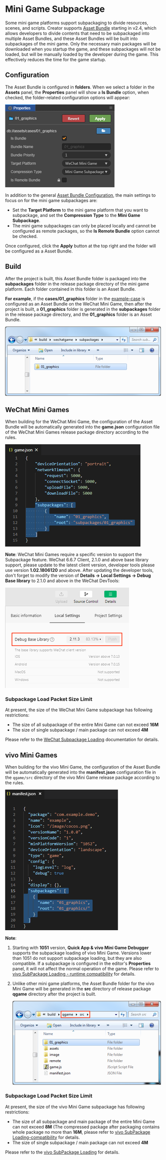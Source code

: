 # Mini Game Subpackage

Some mini game platforms support subpackaging to divide resources, scenes, and scripts. Creator supports [Asset Bundle](../asset-manager/bundle.md) starting in v2.4, which allows developers to divide contents that need to be subpackaged into multiple Asset Bundles, and these Asset Bundles will be built into subpackages of the mini game. Only the necessary main packages will be downloaded when you startup the game, and these subpackages will not be loaded, but will be manually loaded by the developer during the game. This effectively reduces the time for the game startup.

## Configuration

The Asset Bundle is configured in **folders**. When we select a folder in the **Assets** panel, the **Properties** panel will show a **Is Bundle** option, when checked, the folder-related configuration options will appear:

![](subpackage/configuration.png)

In addition to the general [Asset Bundle Configuration](../scripting/asset-bundle.md#configuration), the main settings to focus on for the mini game subpackages are:
- Set the **Target Platform** to the mini game platform that you want to subpackage, and set the **Compression Type** to the **Mini Game Subpackage**.
- The mini game subpackages can only be placed locally and cannot be configured as remote packages, so the **Is Remote Bundle** option cannot be checked.

Once configured, click the **Apply** button at the top right and the folder will be configured as a Asset Bundle.

## Build

After the project is built, this Asset Bundle folder is packaged into the **subpackages** folder in the release package directory of the mini game platform. Each folder contained in this folder is an Asset Bundle.

**For example**, if the **cases/01_graphics** folder in the [example-case](https://github.com/cocos-creator/example-cases) is configured as an Asset Bundle on the WeChat Mini Game, then after the project is built, a **01_graphics** folder is generated in the **subpackages** folder in the release package directory, and the **01_graphics** folder is an Asset Bundle.

![](subpackage/subpackage.png)

## WeChat Mini Games

When building for the WeChat Mini Game, the configuration of the Asset Bundle will be automatically generated into the **game.json** configuration file of the WeChat Mini Games release package directory according to the rules.

![profile](./subpackage/profile.png)

**Note**: WeChat Mini Games require a specific version to support the Subpackage feature. WeChat 6.6.7 Client, 2.1.0 and above base library support, please update to the latest client version, developer tools please use version **1.02.1806120** and above. After updating the developer tools, don't forget to modify the version of **Details -> Local Settings -> Debug Base library** to 2.1.0 and above in the WeChat DevTools:

![subpackage2](./subpackage/subpackage2.png)

### Subpackage Load Packet Size Limit

At present, the size of the WeChat Mini Game subpackage has following restrictions:

- The size of all subpackage of the entire Mini Game can not exceed **16M**
- The size of single subpackage / main package can not exceed **4M**

Please refer to the [WeChat Subpackage Loading](https://developers.weixin.qq.com/minigame/en/dev/guide/base-ability/sub-packages.html) documentation for details.

## vivo Mini Games

When building for the vivo Mini Game, the configuration of the Asset Bundle will be automatically generated into the **manifest.json** configuration file in the `qgame/src` directory of the vivo Mini Game release package according to the rules.

![profile](./subpackage/vivo_profile.png)

**Note**:

1. Starting with **1051** version, **Quick App & vivo Mini Game Debugger** supports the subpackage loading of vivo Mini Game. Versions lower than 1051 do not support subpackage loading, but they are also compatible. If a subpackage is configured in the editor's **Properties** panel, it will not affect the normal operation of the game. Please refer to [vivo SubPackage Loading - runtime compatibility](https://minigame.vivo.com.cn/documents/#/lesson/base/subpackage?id=%e8%bf%90%e8%a1%8c%e6%97%b6%e5%85%bc%e5%ae%b9) for details.
2. Unlike other mini game platforms, the Asset Bundle folder for the vivo Mini Game will be generated in the **src** directory of release package **qgame** directory after the project is built.

    ![](./subpackage/vivo_subpackage.png)

### Subpackage Load Packet Size Limit

At present, the size of the vivo Mini Game subpackage has following restrictions:

- The size of all subpackage and main package of the entire Mini Game can not exceed **8M** (The compressed package after packaging contains whole package no more than **16M**, please refer to [vivo SubPackage Loading-compatibility](https://minigame.vivo.com.cn/documents/#/lesson/base/subpackage?id=%e7%bc%96%e8%af%91%e6%97%b6%e5%85%bc%e5%ae%b9) for details.
- The size of single subpackage / main package can not exceed **4M**

Please refer to the [vivo SubPackage Loading](https://minigame.vivo.com.cn/documents/#/lesson/base/subpackage) for details.
